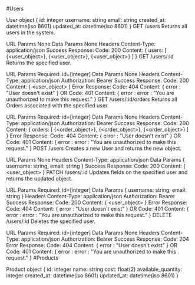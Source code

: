 #Users

User object
{
  id: integer
  username: string
  email: string
  created_at: datetime(iso 8601)
  updated_at: datetime(iso 8601)
}
GET /users
Returns all users in the system.

URL Params
None
Data Params
None
Headers
Content-Type: application/json
Success Response:
Code: 200
Content:
{
  users: [
           {<user_object>},
           {<user_object>},
           {<user_object>}
         ]
}
GET /users/:id
Returns the specified user.

URL Params
Required: id=[integer]
Data Params
None
Headers
Content-Type: application/json
Authorization: Bearer <OAuth Token>
Success Response:
Code: 200
Content: { <user_object> }
Error Response:
Code: 404
Content: { error : "User doesn't exist" }
OR
Code: 401
Content: { error : error : "You are unauthorized to make this request." }
GET /users/:id/orders
Returns all Orders associated with the specified user.

URL Params
Required: id=[integer]
Data Params
None
Headers
Content-Type: application/json
Authorization: Bearer <OAuth Token>
Success Response:
Code: 200
Content:
{
  orders: [
           {<order_object>},
           {<order_object>},
           {<order_object>}
         ]
}
Error Response:
Code: 404
Content: { error : "User doesn't exist" }
OR
Code: 401
Content: { error : error : "You are unauthorized to make this request." }
POST /users
Creates a new User and returns the new object.

URL Params
None
Headers
Content-Type: application/json
Data Params
  {
    username: string,
    email: string
  }
Success Response:
Code: 200
Content: { <user_object> }
PATCH /users/:id
Updates fields on the specified user and returns the updated object.

URL Params
Required: id=[integer]
Data Params
  {
  	username: string,
    email: string
  }
Headers
Content-Type: application/json
Authorization: Bearer <OAuth Token>
Success Response:
Code: 200
Content: { <user_object> }
Error Response:
Code: 404
Content: { error : "User doesn't exist" }
OR
Code: 401
Content: { error : error : "You are unauthorized to make this request." }
DELETE /users/:id
Deletes the specified user.

URL Params
Required: id=[integer]
Data Params
None
Headers
Content-Type: application/json
Authorization: Bearer <OAuth Token>
Success Response:
Code: 204
Error Response:
Code: 404
Content: { error : "User doesn't exist" }
OR
Code: 401
Content: { error : error : "You are unauthorized to make this request." }
#Products

Product object
{
  id: integer
  name: string
  cost: float(2)
  available_quantity: integer
  created_at: datetime(iso 8601)
  updated_at: datetime(iso 8601)
}